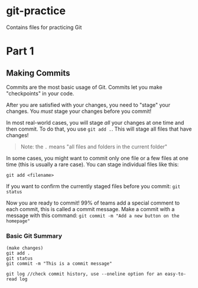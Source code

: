 # git-practice
Contains files for practicing Git 

# Part 1
## Making Commits
Commits are the most basic usage of Git. Commits let you make "checkpoints" in your code. 

After you are satisfied with your changes, you need to "stage" your changes. You *must* stage your changes before you commit!

In most real-world cases, you will stage *all* your changes at one time and then commit. To do that, you use ```git add .```. This will stage all files that have changes!

>Note: the ```.``` means "all files and folders in the current folder"

In some cases, you might want to commit only one file or a few files at one time (this is usually a rare case). You can stage individual files like this:
```
git add <filename>
```

If you want to confirm the currently staged files before you commit:
```git status```

Now you are ready to commit! 99% of teams add a special comment to each commit, this is called a commit message. Make a commit with a message with this command:
```git commit -m "Add a new button on the homepage"```

### Basic Git Summary
```
(make changes)
git add . 
git status 
git commit -m "This is a commit message"

git log //check commit history, use --oneline option for an easy-to-read log
```
